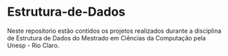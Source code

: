 # Estrutura-de-Dados
Neste repositorio estão contidos os projetos realizados durante a disciplina de Estrutura de Dados do Mestrado em Ciências da Computação pela Unesp - Rio Claro.
